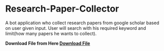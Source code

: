 # Research-Paper-Collector
A bot application who collect research papers from google scholar based on user given input. User will search with his required keyword and limit(how many papers he wants to collect).

<b>Download File from Here<b>
[Download File](https://github.com/sunjid-rahman/Research-Paper-Collector/blob/main/crp.zip?raw=true)

